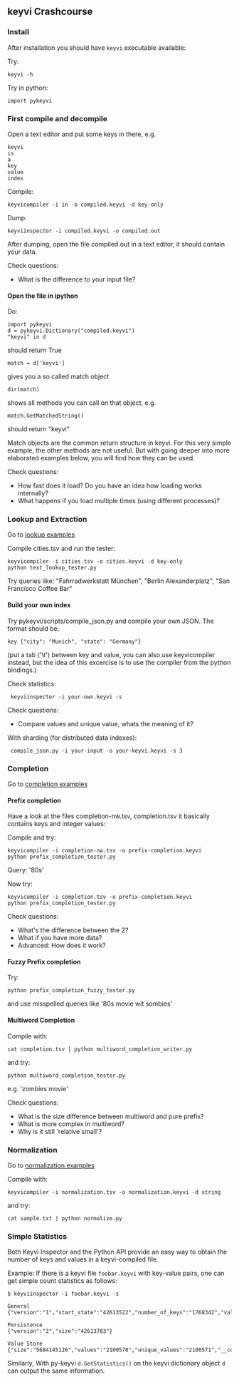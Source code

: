 ## keyvi Crashcourse

### Install

After installation you should have `keyvi` executable available:

Try:

    keyvi -h
    
Try in python:
    
    import pykeyvi
    
### First compile and decompile

Open a text editor and put some keys in there, e.g.
    
    keyvi
    is
    a
    key
    value
    index
    
Compile:

    keyvicompiler -i in -o compiled.keyvi -d key-only
    
Dump:
    
    keyviinspector -i compiled.keyvi -o compiled.out

After dumping, open the file compiled.out in a text editor, it should contain your data. 

Check questions:
 * What is the difference to your input file?
 
#### Open the file in ipython

Do:

    import pykeyvi
    d = pykeyvi.Dictionary("compiled.keyvi")
    "keyvi" in d
    
should return True
    
    match = d['keyvi']

gives you a so called match object
    
    dir(match)
 
shows all methods you can call on that object, e.g.

    match.GetMatchedString()
 
should return "keyvi"

Match objects are the common return structure in keyvi. For this very simple example, the other methods are not useful. But with going deeper into more elaborated examples below, you will find how they can be used.
 
Check questions:

 * How fast does it load? Do you have an idea how loading works internally?
 * What happens if you load multiple times (using different processes)?

### Lookup and Extraction

Go to [lookup examples](/pykeyvi/examples/lookup)

Compile cities.tsv and run the tester:
    
    keyvicompiler -i cities.tsv -o cities.keyvi -d key-only
    python text_lookup_tester.py

Try queries like: "Fahrradwerkstatt München", "Berlin Alexanderplatz", "San Francisco Coffee Bar"

#### Build your own index

Try pykeyvi/scripts/compile_json.py and compile your own JSON. The format should be:

    key {"city": "Munich", "state": "Germany"}

(put a tab ('\t') between key and value, you can also use keyvicompiler instead, but the idea of this excercise is to use the compiler from the python bindings.)

Check statistics:


     keyviinspector -i your-own.keyvi -s


Check questions:

 * Compare values and unique value, whats the meaning of it?

     
With sharding (for distributed data indexes):

     compile_json.py -i your-input -o your-keyvi.keyvi -s 3

### Completion


Go to [completion examples](/pykeyvi/examples/completion)

#### Prefix completion

Have a look at the files completion-nw.tsv, completion.tsv it basically contains keys and integer values:

Compile and try:

    keyvicompiler -i completion-nw.tsv -o prefix-completion.keyvi 
    python prefix_completion_tester.py

Query: '80s'
 
Now try:    

    keyvicompiler -i completion.tsv -o prefix-completion.keyvi
    python prefix_completion_tester.py

Check questions:
 
 * What's the difference between the 2?
 * What if you have more data?
 * Advanced: How does it work?

#### Fuzzy Prefix completion

Try:

    python prefix_completion_fuzzy_tester.py
    
and use misspelled queries like '80s movie wit sombies'

#### Multiword Completion

Compile with:

    cat completion.tsv | python multiword_completion_writer.py
    
and try:

    python multiword_completion_tester.py
    
e.g. 'zombies movie'

Check questions:

 * What is the size difference between multiword and pure prefix?
 * What is more complex in multiword?
 * Why is it still 'relative small'?

### Normalization

Go to [normalization examples](/pykeyvi/examples/normalization)

Compile with:

    keyvicompiler -i normalization.tsv -o normalization.keyvi -d string
    
and try:

    cat sample.txt | python normalize.py
    
### Simple Statistics

Both Keyvi Inspector and the Python API provide an easy way to obtain the number of keys and values in a keyvi-compiled file. 

Example: If there is a keyvi file `foobar.keyvi` with key-value pairs, one can get simple count statistics as follows:

```
$ keyviinspector -i foobar.keyvi -s

General
{"version":"1","start_state":"42613522","number_of_keys":"1768342","value_store_type":"5","number_of_states":"37309831","manifest":""}

Persistence
{"version":"2","size":"42613783"}

Value Store
{"size":"5684145126","values":"2100578","unique_values":"2100571","__compression":"raw","__compression_threshold":"32"}
```

Similarly, With py-keyvi `d.GetStatistics()` on the keyvi dictionary object `d` can output the same information.
